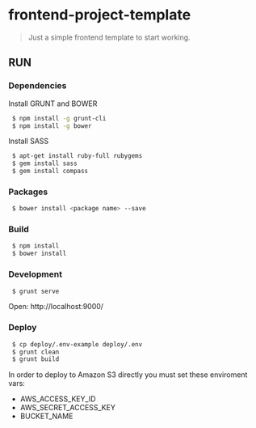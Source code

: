 # frontend-project-template

> Just a simple frontend template to start working.

## RUN

### Dependencies

Install GRUNT and BOWER

```bash
 $ npm install -g grunt-cli
 $ npm install -g bower
```

Install SASS

```bash
 $ apt-get install ruby-full rubygems
 $ gem install sass
 $ gem install compass
```

### Packages

```bash
 $ bower install <package name> --save
```
### Build

```bash
 $ npm install
 $ bower install
```

### Development

```bash
 $ grunt serve
```

Open: http://localhost:9000/

### Deploy

```bash
 $ cp deploy/.env-example deploy/.env
 $ grunt clean
 $ grunt build
```

In order to deploy to Amazon S3 directly you must set these enviroment vars:

* AWS\_ACCESS\_KEY\_ID
* AWS\_SECRET\_ACCESS\_KEY
* BUCKET\_NAME
